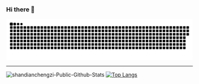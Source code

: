### Hi there 👋

<picture>
  <source media="(prefers-color-scheme: dark)" srcset="https://raw.githubusercontent.com/shandianchengzi/shandianchengzi/output/github-contribution-grid-snake-dark.svg">
  <source media="(prefers-color-scheme: light)" srcset="https://raw.githubusercontent.com/shandianchengzi/shandianchengzi/output/github-contribution-grid-snake.svg">
  <img alt="_generated with [Platane/snk](https://github.com/Platane/snk)_" src="https://raw.githubusercontent.com/shandianchengzi/shandianchengzi/output/github-contribution-grid-snake.svg">
</picture>

---

![shandianchengzi-Public-Github-Stats](https://github-readme-stats.vercel.app/api?username=shandianchengzi&count_private=true&show_icons=true&icon_color=ADD8E6&theme=dracula&include_all_commits=true&hide_rank=false&custom_title=@Public-Github-stats)
[![Top Langs](https://github-readme-stats.vercel.app/api/top-langs/?username=shandianchengzi&layout=compact&hide=Ada,Verilog)](https://github.com/anuraghazra/github-readme-stats)

